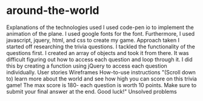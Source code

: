 # around-the-world

Explanations of the technologies used
I used code-pen io to implement the animation of the plane. I used google fonts for the font. Furthermore, I used javascript, jquery, html, and css to create my game.
Approach taken
I started off researching the trivia questions. I tackled the functionality of the questions first. I created an array of objects and took it from there. It was difficult figuring out how to access each question and loop through it. I did this by creating a function using jQuery to access each question individually.
User stories
Wireframes
How-to-use instructions
"(Scroll down to) learn more about the world and see how high you can score on this trivia game! The max score is 180- each question is worth 10 points. Make sure to submit your final answer at the end. Good luck!"
Unsolved problems
